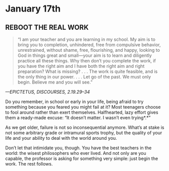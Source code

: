 # January 17th
## REBOOT THE REAL WORK

> “I am your teacher and you are learning in my school. My aim is to bring you to completion, unhindered, free from compulsive behavior, unrestrained, without shame, free, flourishing, and happy, looking to God in things great and small—your aim is to learn and diligently practice all these things. Why then don’t you complete the work, if you have the right aim and I have both the right aim and right preparation? What is missing? . . . The work is quite feasible, and is the only thing in our power. . . . Let go of the past. We must only begin. Believe me and you will see.”

*—EPICTETUS, DISCOURSES, 2.19.29–34*

Do you remember, in school or early in your life, being afraid to try something because you feared you might fail at it? Most teenagers choose to fool around rather than exert themselves. Halfhearted, lazy effort gives them a ready-made excuse: “It doesn’t matter. I wasn’t even trying*.*”

As we get older, failure is not so inconsequential anymore. What’s at stake is not some arbitrary grade or intramural sports trophy, but the quality of your life and your ability to deal with the world around you.

Don’t let that intimidate you, though. You have the best teachers in the world: the wisest philosophers who ever lived. And not only are you capable, the professor is asking for something very simple: just begin the work. The rest follows.

